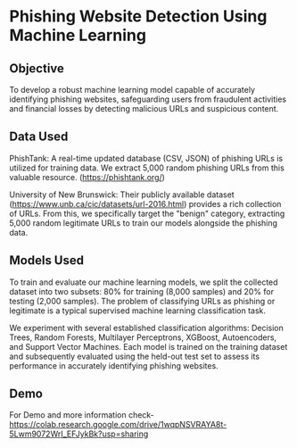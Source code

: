 
# Phishing Website Detection Using Machine Learning





## Objective

To develop a robust machine learning model capable of accurately identifying phishing websites, safeguarding users from fraudulent activities and financial losses by detecting malicious URLs and suspicious content.
## Data Used
PhishTank: A real-time updated database (CSV, JSON) of phishing URLs is utilized for training data. We extract 5,000 random phishing URLs from this valuable resource. (https://phishtank.org/)

University of New Brunswick: Their publicly available dataset 
(https://www.unb.ca/cic/datasets/url-2016.html) provides a rich collection of URLs. From this, we specifically target the "benign" category, extracting 5,000 random legitimate URLs to train our models alongside the phishing data.
## Models Used 
To train and evaluate our machine learning models, we split the collected dataset into two subsets: 80% for training (8,000 samples) and 20% for testing (2,000 samples). The problem of classifying URLs as phishing or legitimate is a typical supervised machine learning classification task.

We experiment with several established classification algorithms: Decision Trees, Random Forests, Multilayer Perceptrons, XGBoost, Autoencoders, and Support Vector Machines. Each model is trained on the training dataset and subsequently evaluated using the held-out test set to assess its performance in accurately identifying phishing websites.

## Demo
For Demo and more information check- https://colab.research.google.com/drive/1wqpNSVRAYA8t-5Lwm9072WrI_EFJykBk?usp=sharing


